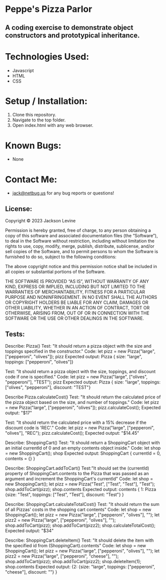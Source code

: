 # Peppe's Pizza Parlor
## A coding exercise to demonstrate object constructors and prototypical inheritance.

# Technologies Used:
* Javascript
* HTML
* CSS

# Setup / Installation:
1. Clone this repository.
2. Navigate to the top folder.
3. Open index.html with any web browser.

# Known Bugs:
* None

# Contact Me:
* jack@netbug.us for any bug reports or questions!

## License:
Copyright © 2023 Jackson Levine

Permission is hereby granted, free of charge, to any person obtaining a copy of this software and associated documentation files (the “Software”), to deal in the Software without restriction, including without limitation the rights to use, copy, modify, merge, publish, distribute, sublicense, and/or sell copies of the Software, and to permit persons to whom the Software is furnished to do so, subject to the following conditions:

The above copyright notice and this permission notice shall be included in all copies or substantial portions of the Software.

THE SOFTWARE IS PROVIDED “AS IS”, WITHOUT WARRANTY OF ANY KIND, EXPRESS OR IMPLIED, INCLUDING BUT NOT LIMITED TO THE WARRANTIES OF MERCHANTABILITY, FITNESS FOR A PARTICULAR PURPOSE AND NONINFRINGEMENT. IN NO EVENT SHALL THE AUTHORS OR COPYRIGHT HOLDERS BE LIABLE FOR ANY CLAIM, DAMAGES OR OTHER LIABILITY, WHETHER IN AN ACTION OF CONTRACT, TORT OR OTHERWISE, ARISING FROM, OUT OF OR IN CONNECTION WITH THE SOFTWARE OR THE USE OR OTHER DEALINGS IN THE SOFTWARE.

## Tests:

Describe: Pizza()
Test: "It should return a pizza object with the size and toppings specified in the constructor."
Code: let pizz = new Pizza("large", ["pepperoni", "olives"]);
pizz
Expected output: Pizza { size: "large", toppings: ["pepperoni", "olives"]}

Test: "It should return a pizza object with the size, toppings, and discount code if one is specified."
Code: let pizz = new Pizza("large", ["olives", "pepperoni"], "TEST");
pizz
Expected output: Pizza { size: "large", toppings: ["olives", "pepperoni"], discount: "TEST"}

Describe Pizza.calculateCost()
Test: "It should return the calculated price of the pizza object based on the size, and number of toppings."
Code: let pizz = new Pizza("large", ["pepperoni", "olives"]);
pizz.calculateCost();
Expected output: "$17"

Test: "It should return the calculated price with a 15% decrease if the discount code is 'REC'."
Code: let pizz = new Pizza("large", ["pepperoni", "olives"], "REC");
pizz.calculateCost();
Expected output: "$14.45"

Describe: ShoppingCart()
Test: "It should return a ShoppingCart object with an initial currentId of 0 and an empty contents object inside."
Code: let shop = new ShoppingCart();
shop
Expected output: ShoppingCart { currentId = 0, contents = {} }

Describe: ShoppingCart.addToCart()
Test:"It should set the (currentId) property of ShoppingCart.contents to the Pizza that was passed as an argument and increment the ShoppingCart's currentId"
Code: let shop = new ShoppingCart();
let pizz = new Pizza("Test", ["Test", "Test"], "Test");
shop.addToCart(pizz);
shop.contents
Expected output: contents { 1: Pizza {size: "Test", toppings: ["Test", "Test"], discount: "Test"} }

Describe: ShoppingCart.calculateTotalCost()
Test: "It should return the sum of all Pizzas' costs in the shopping cart contents"
Code: let shop = new ShoppingCart();
let pizz = new Pizza("large", ["pepperoni", "olives"], "");
let pizz2 = new Pizza("large", ["pepperoni", "olives"], "");
shop.addToCart(pizz);
shop.addToCart(pizz2);
shop.calculateTotalCost();
Expected output: "$34"

Describe: ShoppingCart.deleteItem()
Test: "It should delete the item with the specified id from (ShoppingCart).contents"
Code: let shop = new ShoppingCart();
let pizz = new Pizza("large", ["pepperoni", "olives"], "");
let pizz2 = new Pizza("large", ["pepperoni", "cheese"], "");
shop.addToCart(pizz);
shop.addToCart(pizz2);
shop.deleteItem(1);
shop.contents
Expected output: {2: {size: "large", toppings: ["pepperoni", "cheese"], discount: ""} }